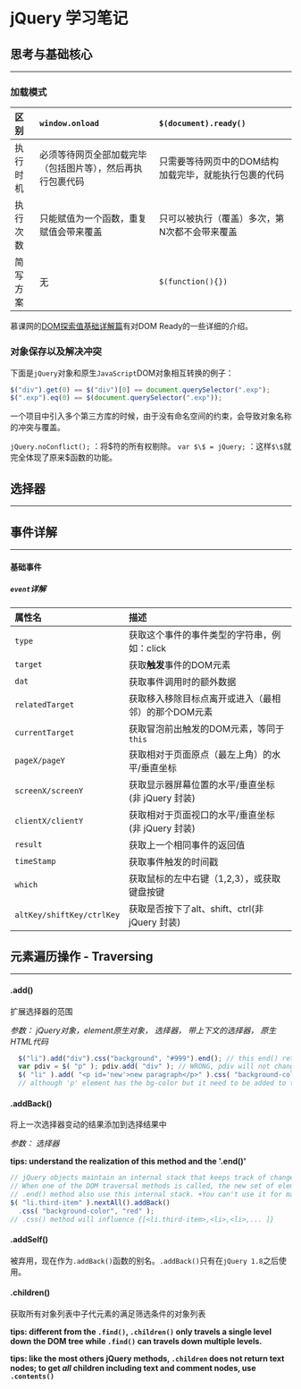 # jQuery 学习笔记

## 思考与基础核心
---

### 加载模式

|区别|`window.onload`|`$(document).ready()`|
|:-|:-|:-|
|执行时机|必须等待网页全部加载完毕（包括图片等），然后再执行包裹代码|只需要等待网页中的DOM结构加载完毕，就能执行包裹的代码|
|执行次数|只能赋值为一个函数，重复赋值会带来覆盖|只可以被执行（覆盖）多次，第N次都不会带来覆盖|
|简写方案|无|`$(function(){})`|

慕课网的[DOM探索值基础详解篇](http://www.imooc.com/comment/488)有对DOM Ready的一些详细的介绍。

### 对象保存以及解决冲突

下面是`jQuery`对象和原生`JavaScript`DOM对象相互转换的例子：
```JavaScript
$("div").get(0) == $("div")[0] == document.querySelector(".exp");
$(".exp").eq(0) == $(document.querySelector(".exp"));
```
一个项目中引入多个第三方库的时候，由于没有命名空间的约束，会导致对象名称的冲突与覆盖。

`jQuery.noConflict();` ：将$符的所有权剔除。
`var $\$ = jQuery;` ：这样`$\$`就完全体现了原来$函数的功能。

## 选择器
---

## 事件详解
---
#### 基础事件
##### `event`详解
|属性名|描述|
|:--|:--|
|`type`|获取这个事件的事件类型的字符串，例如：click|
|`target`|获取**触发**事件的DOM元素|
|`dat`|获取事件调用时的额外数据|
|`relatedTarget`|获取移入移除目标点离开或进入（最相邻）的那个DOM元素|
|`currentTarget`|获取冒泡前出触发的DOM元素，等同于`this`|
|`pageX/pageY`|获取相对于页面原点（最左上角）的水平/垂直坐标|
|`screenX/screenY`|获取显示器屏幕位置的水平/垂直坐标(非 jQuery 封装)|
|`clientX/clientY`|获取相对于页面视口的水平/垂直坐标(非 jQuery 封装)|
|`result`|获取上一个相同事件的返回值|
|`timeStamp`|获取事件触发的时间戳|
|`which`|获取鼠标的左中右键（1,2,3），或获取键盘按键|
|`altKey/shiftKey/ctrlKey`|获取是否按下了alt、shift、ctrl(非 jQuery 封装)|


## 元素遍历操作 - Traversing
---

#### .add()

扩展选择器的范围

*参数： jQuery对象，element原生对象， 选择器， 带上下文的选择器， 原生HTML代码*
```JavaScript
  $("li").add("div").css("background", "#999").end(); // this end() return the $("li")
  var pdiv = $( "p" ); pdiv.add( "div" ); // WRONG, pdiv will not change
  $( "li" ).add( "<p id='new'>new paragraph</p>" ).css( "background-color", "red" );
  // although 'p' element has the bg-color but it need to be added to the document
```

#### .addBack()

将上一次选择器变动的结果添加到选择结果中

*参数： 选择器*

**tips: understand the realization of this method and the '.end()'**
```JavaScript
// jQuery objects maintain an internal stack that keeps track of changes to the matched set of elements.
// When one of the DOM traversal methods is called, the new set of elements is pushed onto the stack.
// .end() method also use this internal stack. +You can't use it for many times.
$( "li.third-item" ).nextAll().addBack()
  .css( "background-color", "red" );
// .css() method will influence {[<li.third-item>,<li>,<li>,... ]}
```

#### .addSelf()
被弃用，现在作为`.addBack()`函数的别名。`.addBack()`只有在`jQuery 1.8`之后使用。

#### .children()
获取所有对象列表中子代元素的满足筛选条件的对象列表

**tips: different from the `.find()`, `.children()` only travels a single level down the DOM tree while `.find()` can travels down multiple levels.**

**tips: like the most others jQuery methods, `.children` does not return text nodes; to get *all* children including text and comment nodes, use `.contents()`**

